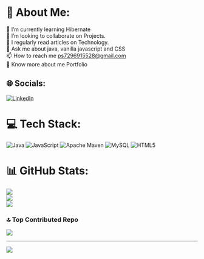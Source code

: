 # 💫 About Me:
🧠 I’m currently learning Hibernate<br>👯 I’m looking to collaborate on Projects.<br>📝 I regularly read articles on Technology.<br>💬 Ask me about java, vanilla javascript and CSS<br>📫 How to reach me ps7296915528@gmail.com<br>🫠 Know more about me Portfolio


## 🌐 Socials:
[![LinkedIn](https://img.shields.io/badge/LinkedIn-%230077B5.svg?logo=linkedin&logoColor=white)](https://linkedin.com/in/https://www.linkedin.com/in/pravesh-sharma-212a38246/) 

# 💻 Tech Stack:
![Java](https://img.shields.io/badge/java-%23ED8B00.svg?style=for-the-badge&logo=java&logoColor=white) ![JavaScript](https://img.shields.io/badge/javascript-%23323330.svg?style=for-the-badge&logo=javascript&logoColor=%23F7DF1E) ![Apache Maven](https://img.shields.io/badge/Apache%20Maven-C71A36?style=for-the-badge&logo=Apache%20Maven&logoColor=white) ![MySQL](https://img.shields.io/badge/mysql-%2300f.svg?style=for-the-badge&logo=mysql&logoColor=white) ![HTML5](https://img.shields.io/badge/html5-%23E34F26.svg?style=for-the-badge&logo=html5&logoColor=white)
# 📊 GitHub Stats:
![](https://github-readme-stats.vercel.app/api?username=chiku7296&theme=dark&hide_border=false&include_all_commits=false&count_private=false)<br/>
![](https://github-readme-streak-stats.herokuapp.com/?user=chiku7296&theme=dark&hide_border=false)<br/>
![](https://github-readme-stats.vercel.app/api/top-langs/?username=chiku7296&theme=dark&hide_border=false&include_all_commits=false&count_private=false&layout=compact)

### 🔝 Top Contributed Repo
![](https://github-contributor-stats.vercel.app/api?username=chiku7296&limit=5&theme=dark&combine_all_yearly_contributions=true)

---
[![](https://visitcount.itsvg.in/api?id=chiku7296&icon=0&color=0)](https://visitcount.itsvg.in)

<!-- Proudly created with GPRM ( https://gprm.itsvg.in ) -->

